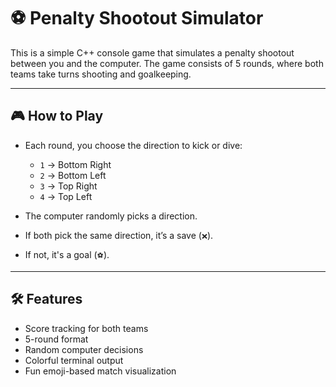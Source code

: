 # ⚽ Penalty Shootout Simulator

This is a simple C++ console game that simulates a penalty shootout between you and the computer. The game consists of 5 rounds, where both teams take turns shooting and goalkeeping.

---

## 🎮 How to Play

- Each round, you choose the direction to kick or dive:
  - `1` → Bottom Right  
  - `2` → Bottom Left  
  - `3` → Top Right  
  - `4` → Top Left  

- The computer randomly picks a direction.
- If both pick the same direction, it’s a save (`❌`).
- If not, it's a goal (`⚽`).

---

## 🛠 Features

- Score tracking for both teams  
- 5-round format  
- Random computer decisions  
- Colorful terminal output  
- Fun emoji-based match visualization  

